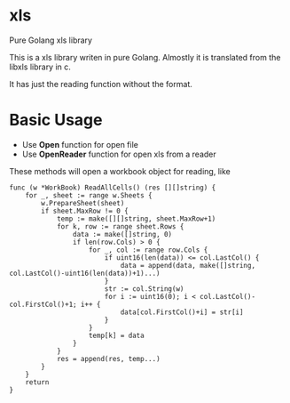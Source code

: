 # xls
Pure Golang xls library

This is a xls library writen in pure Golang. Almostly it is translated from the libxls library in c.

It has just the reading function without the format.

# Basic Usage

* Use **Open** function for open file
* Use **OpenReader** function for open xls from a reader

These methods will open a workbook object for reading, like

	func (w *WorkBook) ReadAllCells() (res [][]string) {
		for _, sheet := range w.Sheets {
			w.PrepareSheet(sheet)
			if sheet.MaxRow != 0 {
				temp := make([][]string, sheet.MaxRow+1)
				for k, row := range sheet.Rows {
					data := make([]string, 0)
					if len(row.Cols) > 0 {
						for _, col := range row.Cols {
							if uint16(len(data)) <= col.LastCol() {
								data = append(data, make([]string, col.LastCol()-uint16(len(data))+1)...)
							}
							str := col.String(w)
							for i := uint16(0); i < col.LastCol()-col.FirstCol()+1; i++ {
								data[col.FirstCol()+i] = str[i]
							}
						}
						temp[k] = data
					}
				}
				res = append(res, temp...)
			}
		}
		return
	}

